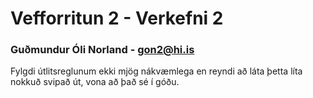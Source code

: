 # Vefforritun 2 - Verkefni 2
### Guðmundur Óli Norland - gon2@hi.is

Fylgdi útlitsreglunum ekki mjög nákvæmlega en reyndi að láta þetta líta nokkuð svipað út, vona að það sé í góðu.